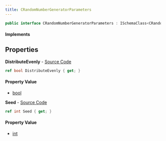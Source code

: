 ```yaml
---
title: CRandomNumberGeneratorParameters
---
```


```csharp
public interface CRandomNumberGeneratorParameters : ISchemaClass<CRandomNumberGeneratorParameters>, ISchemaField, ISchemaClass, INativeHandle
```

#### Implements

## Properties

**DistributeEvenly** - [Source Code](https://github.com/swiftly-solution/swiftlys2/blob/main/managed/src/SwiftlyS2.Generated/Schemas/Interfaces/CRandomNumberGeneratorParameters.cs#L16)

```csharp
ref bool DistributeEvenly { get; }
```

#### Property Value

- [bool](https://learn.microsoft.com/dotnet/api/system.boolean)

**Seed** - [Source Code](https://github.com/swiftly-solution/swiftlys2/blob/main/managed/src/SwiftlyS2.Generated/Schemas/Interfaces/CRandomNumberGeneratorParameters.cs#L18)

```csharp
ref int Seed { get; }
```

#### Property Value

- [int](https://learn.microsoft.com/dotnet/api/system.int32)

